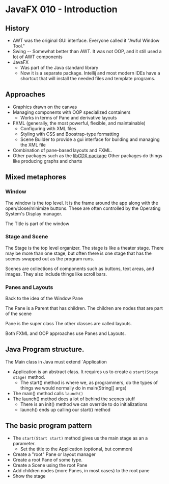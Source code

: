 # JavaFX 010 - Introduction

## History

* AWT was the original GUI interface.  Everyone called it "Awful Window Tool."
* Swing -- Somewhat better than AWT.  It was not OOP, and it still used a lot of AWT components
* JavaFX
  * Was part of the Java standard library
  * Now it is a separate package.  Intellij and most modern IDEs have a shortcut that will install the needed files and template programs.


## Approaches

* Graphics drawn on the canvas
* Managing components with OOP specialized containers
  * Works in terms of Pane and derivative layouts
* FXML (generally, the most powerful, flexible, and maintainable)
  * Configuring with XML files
  * Styling with CSS and Boostrap-type formatting
  * Scene Builder to provide a gui interface for building and managing the XML file
* Combination of pane-based layouts and FXML.
* Other packages such as the [libGDX package](https://libgdx.com/)  Other packages do things like producing graphs and charts

## Mixed metaphores

### Window

The window is the top level.  It is the frame around the app along with the open/close/minimize buttons.  These are often controlled by the Operating System's Display manager.

The Title is part of the window

### Stage and Scene

The Stage is the top level organizer.  The stage is like a theater stage.  There may be more than one stage, but often there is one stage that has the scenes swapped out as the program runs.

Scenes are collections of components such as buttons, text areas, and images.  They also include things like scroll bars.

### Panes and Layouts

Back to the idea of the Window Pane

The Pane is a Parent that has children.  The children are nodes that are part of the scene

Pane is the super class  The other classes are called layouts.

Both FXML and OOP approaches use Panes and Layouts.

## Java Program structure.

The Main class in Java must extend `Application

* Application is an abstract class.  It requires us to create a `start(Stage stage)` method.
  * The start() method is where we, as programmers, do the types of things we would normally do in main(String[] args)
* The main() method calls `launch()`
* The launch() method does a lot of behind the scenes stuff
  * There is an init() method we can override to do initializations
  * launch() ends up calling our start() method
  
## The basic program pattern

* The `start(Start start)` method gives us the main stage as an a parameter.
  * Set the title to the Application (optional, but common)
* Create a "root" Pane or layout manager
* Create a root Pane of some type.
* Create a Scene using the root Pane
* Add children nodes (more Panes, in most cases) to the root pane
* Show the stage